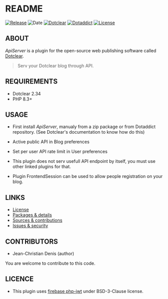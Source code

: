 # README

[![Release](https://img.shields.io/github/v/release/jcdenis/ApiServer?color=lightblue)](https://github.com/JcDenis/ApiServer/releases)
![Date](https://img.shields.io/github/release-date/jcdenis/ApiServer?color=red)
[![Dotclear](https://img.shields.io/badge/dotclear-v2.33-137bbb.svg)](https://fr.dotclear.org/download)
[![Dotaddict](https://img.shields.io/badge/dotaddict-official-9ac123.svg)](https://plugins.dotaddict.org/dc2/details/ApiServer)
[![License](https://img.shields.io/github/license/jcdenis/ApiServer?color=white)](https://github.com/JcDenis/ApiServer/blob/master/LICENSE)

## ABOUT

_ApiServer_ is a plugin for the open-source web publishing software called [Dotclear](https://www.dotclear.org).

> Serv your Dotclear blog through API.

## REQUIREMENTS

* Dotclear 2.34
* PHP 8.3+

## USAGE

* First install _ApiServer_, manualy from a zip package or from Dotaddict repository. (See Dotclear's documentation to know how do this)
* Active public API in Blog preferences
* Set per user API rate limit in User preferences

* This plugin does not serv usefull API endpoint by itself, you must use other linked plugins for that.
* Plugin FrontendSession can be used to allow people registration on your blog.

## LINKS

* [License](https://github.com/JcDenis/ApiServer/blob/master/LICENSE)
* [Packages & details](https://github.com/JcDenis/ApiServer/releases)
* [Sources & contributions](https://github.com/JcDenis/ApiServer)
* [Issues & security](https://github.com/JcDenis/ApiServer/issues)

## CONTRIBUTORS

* Jean-Christian Denis (author)

You are welcome to contribute to this code.

## LICENCE

* This plugin uses [firebase php-jwt](https://github.com/firebase/php-jwt) under BSD-3-Clause license.
